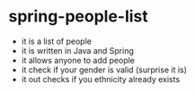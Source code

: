 # spring-people-list
- it is a list of people
- it is written in Java and Spring
- it allows anyone to add people
- it check if your gender is valid (surprise it is)
- it out checks if you ethnicity already exists

